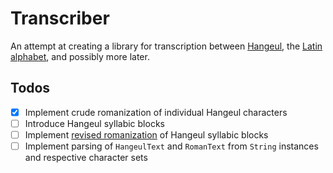 # Transcriber
An attempt at creating a library for transcription between [Hangeul](https://en.wikipedia.org/wiki/Hangul), the [Latin alphabet](https://en.wikipedia.org/wiki/Latin_alphabet), and possibly more later.

## Todos
  - [x] Implement crude romanization of individual Hangeul characters
  - [ ] Introduce Hangeul syllabic blocks
  - [ ] Implement [revised romanization](https://en.wikipedia.org/wiki/Revised_Romanization_of_Korean) of Hangeul syllabic blocks
  - [ ] Implement parsing of `HangeulText` and `RomanText` from `String` instances and respective character sets
